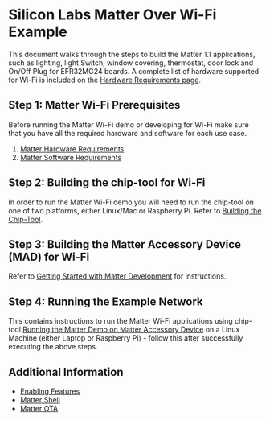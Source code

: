 # Silicon Labs Matter Over Wi-Fi Example

This document walks through the steps to build the Matter 1.1 applications, such as lighting, light Switch, window covering, thermostat, door lock and On/Off Plug for
EFR32MG24 boards. A complete list of hardware supported for Wi-Fi is included on the [Hardware Requirements page](/matter/<docspace-docleaf-version>/matter-prerequisites/hardware-requirements).

## Step 1: Matter Wi-Fi Prerequisites

Before running the Matter Wi-Fi demo or developing for Wi-Fi make sure that you have all the required hardware and software for each
use case.

1. [Matter Hardware Requirements](/matter/<docspace-docleaf-version>/matter-prerequisites/hardware-requirements)
1. [Matter Software Requirements](/matter/<docspace-docleaf-version>/matter-prerequisites/software-requirements)

## Step 2: Building the chip-tool for Wi-Fi

In order to run the Matter Wi-Fi demo you will need to run the chip-tool on one
of two platforms, either Linux/Mac or Raspberry Pi. Refer to [Building the Chip-Tool](/matter/<docspace-docleaf-version>/matter-wifi-getting-started-example/build-chip-tool). 

## Step 3: Building the Matter Accessory Device (MAD) for Wi-Fi

Refer to [Getting Started with Matter Development](/matter/<docspace-docleaf-version>/matter-wifi-getting-started-example/) for instructions. 

## Step 4: Running the Example Network

This contains instructions to run the Matter Wi-Fi applications using chip-tool
[Running the Matter Demo on Matter Accessory Device](/matter/<docspace-docleaf-version>/matter-wifi-run-demo) on a Linux Machine (either Laptop or Raspberry Pi) - follow this
after successfully executing the above steps.

## Additional Information

- [Enabling Features](/matter/<docspace-docleaf-version>/matter-wifi-enabling-features)
- [Matter Shell](/matter/<docspace-docleaf-version>/matter-wifi-shell)
- [Matter OTA](/matter/<docspace-docleaf-version>/matter-wifi-ota)
